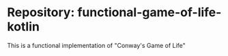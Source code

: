 # Repository: functional-game-of-life-kotlin

This is a functional implementation of "Conway's Game of Life"
